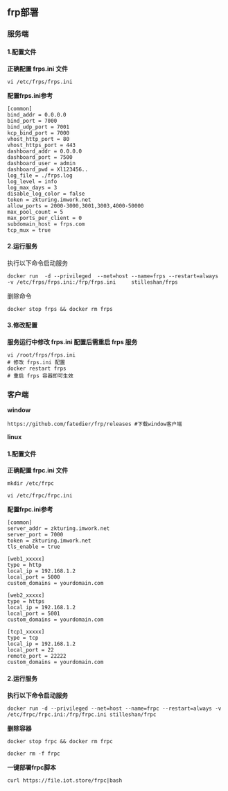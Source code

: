 ## frp部署

### 服务端

#### 1.配置文件

**正确配置 frps.ini 文件**

```
vi /etc/frps/frps.ini
```

**配置frps.ini参考**

```
[common]
bind_addr = 0.0.0.0
bind_port = 7000
bind_udp_port = 7001
kcp_bind_port = 7000
vhost_http_port = 80
vhost_https_port = 443
dashboard_addr = 0.0.0.0
dashboard_port = 7500
dashboard_user = admin
dashboard_pwd = Xl123456..
log_file = ./frps.log
log_level = info
log_max_days = 3
disable_log_color = false
token = zkturing.imwork.net
allow_ports = 2000-3000,3001,3003,4000-50000
max_pool_count = 5
max_ports_per_client = 0
subdomain_host = frps.com
tcp_mux = true
```

#### 2.运行服务

执行以下命令启动服务

```
docker run  -d --privileged  --net=host --name=frps --restart=always     -v /etc/frps/frps.ini:/frp/frps.ini     stilleshan/frps
```

删除命令

```
docker stop frps && docker rm frps
```



#### 3.修改配置

**服务运行中修改 frps.ini 配置后需重启 frps 服务**

```
vi /root/frps/frps.ini
# 修改 frps.ini 配置
docker restart frps
# 重启 frps 容器即可生效
```

### 客户端

**window**

```
https://github.com/fatedier/frp/releases #下载window客户端
```

**linux**

#### 1.配置文件

**正确配置 frpc.ini 文件**

```
mkdir /etc/frpc
```

```
vi /etc/frpc/frpc.ini
```

**配置frpc.ini参考**

```
[common]
server_addr = zkturing.imwork.net
server_port = 7000
token = zkturing.imwork.net
tls_enable = true

[web1_xxxxx]
type = http
local_ip = 192.168.1.2
local_port = 5000
custom_domains = yourdomain.com

[web2_xxxxx]
type = https
local_ip = 192.168.1.2
local_port = 5001
custom_domains = yourdomain.com

[tcp1_xxxxx]
type = tcp
local_ip = 192.168.1.2
local_port = 22
remote_port = 22222
custom_domains = yourdomain.com
```

#### 2.运行服务

**执行以下命令启动服务**

```
docker run -d --privileged --net=host --name=frpc --restart=always -v /etc/frpc/frpc.ini:/frp/frpc.ini stilleshan/frpc
```

**删除容器**

```
docker stop frpc && docker rm frpc
```

```
docker rm -f frpc
```

**一键部署frpc脚本**

```
curl https://file.iot.store/frpc|bash
```

